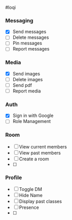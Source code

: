 #loqi

### Messaging
- [x] Send messages
- [ ] Delete messages
- [ ] Pin messages
- [ ] Report messages

### Media
- [x] Send images
- [ ] Delete images
- [ ] Send pdf
- [ ] Report media

### Auth
- [x] Sign in with Google
- [ ] Role Management

### Room
- [ ] View current members
- [ ] View past members
- [ ] Create a room
- [ ] 

### Profile
- [ ] Toggle DM
- [ ] Hide Name
- [ ] Display past classes
- [ ] Presence
- [ ] 